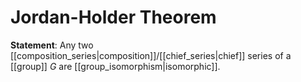 # Jordan-Holder Theorem
**Statement**: Any two [[composition_series|composition]]/[[chief_series|chief]] series of a [[group]] $G$ are [[group_isomorphism|isomorphic]].